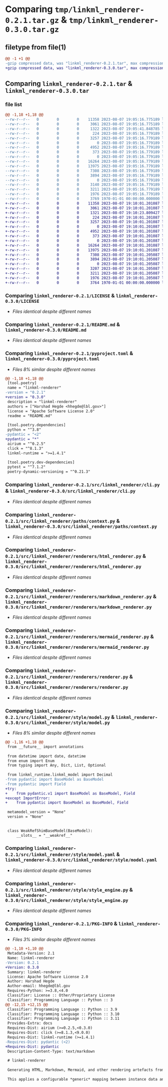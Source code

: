 # Comparing `tmp/linkml_renderer-0.2.1.tar.gz` & `tmp/linkml_renderer-0.3.0.tar.gz`

## filetype from file(1)

```diff
@@ -1 +1 @@
-gzip compressed data, was "linkml_renderer-0.2.1.tar", max compression
+gzip compressed data, was "linkml_renderer-0.3.0.tar", max compression
```

## Comparing `linkml_renderer-0.2.1.tar` & `linkml_renderer-0.3.0.tar`

### file list

```diff
@@ -1,18 +1,18 @@
--rw-r--r--   0        0        0    11358 2023-08-07 19:05:16.775189 linkml_renderer-0.2.1/LICENSE
--rw-r--r--   0        0        0     3061 2023-08-07 19:05:16.775189 linkml_renderer-0.2.1/README.md
--rw-r--r--   0        0        0     1322 2023-08-07 19:05:41.848785 linkml_renderer-0.2.1/pyproject.toml
--rw-r--r--   0        0        0      224 2023-08-07 19:05:16.779189 linkml_renderer-0.2.1/src/linkml_renderer/__init__.py
--rw-r--r--   0        0        0     3257 2023-08-07 19:05:16.779189 linkml_renderer-0.2.1/src/linkml_renderer/cli.py
--rw-r--r--   0        0        0        0 2023-08-07 19:05:16.779189 linkml_renderer-0.2.1/src/linkml_renderer/paths/__init__.py
--rw-r--r--   0        0        0     4952 2023-08-07 19:05:16.779189 linkml_renderer-0.2.1/src/linkml_renderer/paths/context.py
--rw-r--r--   0        0        0      373 2023-08-07 19:05:16.779189 linkml_renderer-0.2.1/src/linkml_renderer/paths/html_context.py
--rw-r--r--   0        0        0        0 2023-08-07 19:05:16.779189 linkml_renderer-0.2.1/src/linkml_renderer/renderers/__init__.py
--rw-r--r--   0        0        0    16264 2023-08-07 19:05:16.779189 linkml_renderer-0.2.1/src/linkml_renderer/renderers/html_renderer.py
--rw-r--r--   0        0        0    13975 2023-08-07 19:05:16.779189 linkml_renderer-0.2.1/src/linkml_renderer/renderers/markdown_renderer.py
--rw-r--r--   0        0        0     7308 2023-08-07 19:05:16.779189 linkml_renderer-0.2.1/src/linkml_renderer/renderers/mermaid_renderer.py
--rw-r--r--   0        0        0     3894 2023-08-07 19:05:16.779189 linkml_renderer-0.2.1/src/linkml_renderer/renderers/renderer.py
--rw-r--r--   0        0        0        0 2023-08-07 19:05:16.779189 linkml_renderer-0.2.1/src/linkml_renderer/style/__init__.py
--rw-r--r--   0        0        0     3140 2023-08-07 19:05:16.779189 linkml_renderer-0.2.1/src/linkml_renderer/style/model.py
--rw-r--r--   0        0        0     3211 2023-08-07 19:05:16.779189 linkml_renderer-0.2.1/src/linkml_renderer/style/model.yaml
--rw-r--r--   0        0        0     1976 2023-08-07 19:05:16.779189 linkml_renderer-0.2.1/src/linkml_renderer/style/style_engine.py
--rw-r--r--   0        0        0     3769 1970-01-01 00:00:00.000000 linkml_renderer-0.2.1/PKG-INFO
+-rw-r--r--   0        0        0    11358 2023-08-07 19:10:01.201087 linkml_renderer-0.3.0/LICENSE
+-rw-r--r--   0        0        0     3061 2023-08-07 19:10:01.201087 linkml_renderer-0.3.0/README.md
+-rw-r--r--   0        0        0     1321 2023-08-07 19:10:23.809427 linkml_renderer-0.3.0/pyproject.toml
+-rw-r--r--   0        0        0      224 2023-08-07 19:10:01.201087 linkml_renderer-0.3.0/src/linkml_renderer/__init__.py
+-rw-r--r--   0        0        0     3257 2023-08-07 19:10:01.201087 linkml_renderer-0.3.0/src/linkml_renderer/cli.py
+-rw-r--r--   0        0        0        0 2023-08-07 19:10:01.201087 linkml_renderer-0.3.0/src/linkml_renderer/paths/__init__.py
+-rw-r--r--   0        0        0     4952 2023-08-07 19:10:01.201087 linkml_renderer-0.3.0/src/linkml_renderer/paths/context.py
+-rw-r--r--   0        0        0      373 2023-08-07 19:10:01.201087 linkml_renderer-0.3.0/src/linkml_renderer/paths/html_context.py
+-rw-r--r--   0        0        0        0 2023-08-07 19:10:01.201087 linkml_renderer-0.3.0/src/linkml_renderer/renderers/__init__.py
+-rw-r--r--   0        0        0    16264 2023-08-07 19:10:01.201087 linkml_renderer-0.3.0/src/linkml_renderer/renderers/html_renderer.py
+-rw-r--r--   0        0        0    13975 2023-08-07 19:10:01.201087 linkml_renderer-0.3.0/src/linkml_renderer/renderers/markdown_renderer.py
+-rw-r--r--   0        0        0     7308 2023-08-07 19:10:01.205087 linkml_renderer-0.3.0/src/linkml_renderer/renderers/mermaid_renderer.py
+-rw-r--r--   0        0        0     3894 2023-08-07 19:10:01.205087 linkml_renderer-0.3.0/src/linkml_renderer/renderers/renderer.py
+-rw-r--r--   0        0        0        0 2023-08-07 19:10:01.205087 linkml_renderer-0.3.0/src/linkml_renderer/style/__init__.py
+-rw-r--r--   0        0        0     3207 2023-08-07 19:10:01.205087 linkml_renderer-0.3.0/src/linkml_renderer/style/model.py
+-rw-r--r--   0        0        0     3211 2023-08-07 19:10:01.205087 linkml_renderer-0.3.0/src/linkml_renderer/style/model.yaml
+-rw-r--r--   0        0        0     1976 2023-08-07 19:10:01.205087 linkml_renderer-0.3.0/src/linkml_renderer/style/style_engine.py
+-rw-r--r--   0        0        0     3764 1970-01-01 00:00:00.000000 linkml_renderer-0.3.0/PKG-INFO
```

### Comparing `linkml_renderer-0.2.1/LICENSE` & `linkml_renderer-0.3.0/LICENSE`

 * *Files identical despite different names*

### Comparing `linkml_renderer-0.2.1/README.md` & `linkml_renderer-0.3.0/README.md`

 * *Files identical despite different names*

### Comparing `linkml_renderer-0.2.1/pyproject.toml` & `linkml_renderer-0.3.0/pyproject.toml`

 * *Files 8% similar despite different names*

```diff
@@ -1,18 +1,18 @@
 [tool.poetry]
 name = "linkml-renderer"
-version = "0.2.1"
+version = "0.3.0"
 description = "linkml-renderer"
 authors = ["Harshad Hegde <hhegde@lbl.gov>"]
 license = "Apache Software License 2.0"
 readme = "README.md"
 
 [tool.poetry.dependencies]
 python = "^3.8"
-pydantic = "<2"
+pydantic = "*"
 airium = "^0.2.5"
 click = "^8.1.3"
 linkml-runtime = ">=1.4.1"
 
 [tool.poetry.dev-dependencies]
 pytest = "^7.1.2"
 poetry-dynamic-versioning = "^0.21.3"
```

### Comparing `linkml_renderer-0.2.1/src/linkml_renderer/cli.py` & `linkml_renderer-0.3.0/src/linkml_renderer/cli.py`

 * *Files identical despite different names*

### Comparing `linkml_renderer-0.2.1/src/linkml_renderer/paths/context.py` & `linkml_renderer-0.3.0/src/linkml_renderer/paths/context.py`

 * *Files identical despite different names*

### Comparing `linkml_renderer-0.2.1/src/linkml_renderer/renderers/html_renderer.py` & `linkml_renderer-0.3.0/src/linkml_renderer/renderers/html_renderer.py`

 * *Files identical despite different names*

### Comparing `linkml_renderer-0.2.1/src/linkml_renderer/renderers/markdown_renderer.py` & `linkml_renderer-0.3.0/src/linkml_renderer/renderers/markdown_renderer.py`

 * *Files identical despite different names*

### Comparing `linkml_renderer-0.2.1/src/linkml_renderer/renderers/mermaid_renderer.py` & `linkml_renderer-0.3.0/src/linkml_renderer/renderers/mermaid_renderer.py`

 * *Files identical despite different names*

### Comparing `linkml_renderer-0.2.1/src/linkml_renderer/renderers/renderer.py` & `linkml_renderer-0.3.0/src/linkml_renderer/renderers/renderer.py`

 * *Files identical despite different names*

### Comparing `linkml_renderer-0.2.1/src/linkml_renderer/style/model.py` & `linkml_renderer-0.3.0/src/linkml_renderer/style/model.py`

 * *Files 8% similar despite different names*

```diff
@@ -1,16 +1,18 @@
 from __future__ import annotations
 
 from datetime import date, datetime
 from enum import Enum
 from typing import Any, Dict, List, Optional
 
 from linkml_runtime.linkml_model import Decimal
-from pydantic import BaseModel as BaseModel
-from pydantic import Field
+try:
+    from pydantic.v1 import BaseModel as BaseModel, Field
+except ImportError:
+    from pydantic import BaseModel as BaseModel, Field
 
 metamodel_version = "None"
 version = "None"
 
 
 class WeakRefShimBaseModel(BaseModel):
     __slots__ = "__weakref__"
```

### Comparing `linkml_renderer-0.2.1/src/linkml_renderer/style/model.yaml` & `linkml_renderer-0.3.0/src/linkml_renderer/style/model.yaml`

 * *Files identical despite different names*

### Comparing `linkml_renderer-0.2.1/src/linkml_renderer/style/style_engine.py` & `linkml_renderer-0.3.0/src/linkml_renderer/style/style_engine.py`

 * *Files identical despite different names*

### Comparing `linkml_renderer-0.2.1/PKG-INFO` & `linkml_renderer-0.3.0/PKG-INFO`

 * *Files 3% similar despite different names*

```diff
@@ -1,10 +1,10 @@
 Metadata-Version: 2.1
 Name: linkml-renderer
-Version: 0.2.1
+Version: 0.3.0
 Summary: linkml-renderer
 License: Apache Software License 2.0
 Author: Harshad Hegde
 Author-email: hhegde@lbl.gov
 Requires-Python: >=3.8,<4.0
 Classifier: License :: Other/Proprietary License
 Classifier: Programming Language :: Python :: 3
@@ -12,15 +12,15 @@
 Classifier: Programming Language :: Python :: 3.9
 Classifier: Programming Language :: Python :: 3.10
 Classifier: Programming Language :: Python :: 3.11
 Provides-Extra: docs
 Requires-Dist: airium (>=0.2.5,<0.3.0)
 Requires-Dist: click (>=8.1.3,<9.0.0)
 Requires-Dist: linkml-runtime (>=1.4.1)
-Requires-Dist: pydantic (<2)
+Requires-Dist: pydantic
 Description-Content-Type: text/markdown
 
 # linkml-renderer
 
 Generating HTML, Markdown, Mermaid, and other rendering artefacts from LinkML data.
 
 This applies a configurable *generic* mapping between instance data and the target output file.
```

